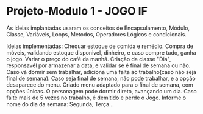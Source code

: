 # Projeto-Modulo 1 - JOGO IF
As ideias implantadas usaram os conceitos de Encapsulamento, Módulo, Classe, Variáveis, Loops, Metodos, Operadores Lógicos e
condicionais.

Ideias implementadas:
Chequar estoque de comida e remédio.
Compra de móveis, validando estoque disponivel, dinheiro, e caso compre tudo, ganha o jogo.
Variar o preço do café da manhã.
Criação da classe "Dia", responsavél por armazenar a data, e validar se é final de semana ou não.
Caso vá dormir sem trabalhar, adiciona uma falta ao trabalho(caso não seja final de semana).
Caso seja final de semana, não pode trabalhar, e a opção desaparece do menu.
Criado menu adaptado para o final de semana, com opções únicas.
O personagem pode dormir direto, avançando um dia.
Caso falte mais de 5 vezes no trabalho, é demitido e perde o Jogo.
Informe o nome do dia da semana: Segunda, Terça...


